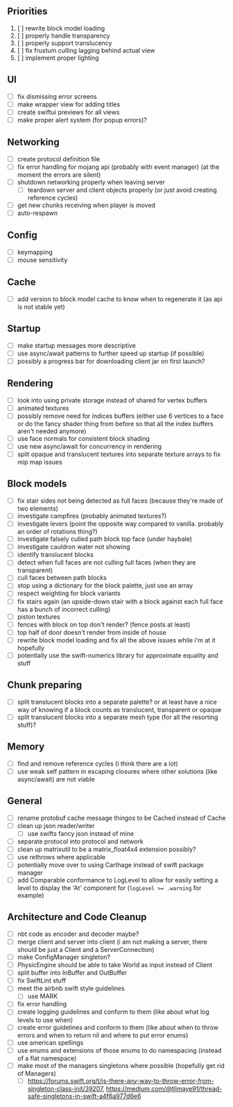 ## Priorities

1. [ ] rewrite block model loading
2. [ ] properly handle transparency
3. [ ] properly support translucency
4. [ ] fix frustum culling lagging behind actual view
5. [ ] implement proper lighting

## UI

- [ ] fix dismissing error screens
- [ ] make wrapper view for adding titles
- [ ] create swiftui previews for all views
- [ ] make proper alert system (for popup errors)?

## Networking

- [ ] create protocol definition file
- [ ] fix error handling for mojang api (probably with event manager) (at the moment the errors are silent)
- [ ] shutdown networking properly when leaving server
  - [ ] teardown server and client objects properly (or just avoid creating reference cycles)
- [ ] get new chunks receiving when player is moved
- [ ] auto-respawn

## Config

- [ ] keymapping
- [ ] mouse sensitivity

## Cache

- [ ] add version to block model cache to know when to regenerate it (as api is not stable yet)

## Startup

- [ ] make startup messages more descriptive
- [ ] use async/await patterns to further speed up startup (if possible)
- [ ] possibly a progress bar for downloading client jar on first launch?

## Rendering

- [ ] look into using private storage instead of shared for vertex buffers
- [ ] animated textures
- [ ] possibly remove need for indices buffers (either use 6 vertices to a face or do the fancy shader thing from before so that all the index buffers aren't needed anymore)
- [ ] use face normals for consistent block shading
- [ ] use new async/await for concurrency in rendering
- [ ] split opaque and translucent textures into separate texture arrays to fix mip map issues

## Block models

- [ ] fix stair sides not being detected as full faces (because they're made of two elements)
- [ ] investigate campfires (probably animated textures?)
- [ ] investigate levers (point the opposite way compared to vanilla. probably an order of rotations thing?)
- [ ] investigate falsely culled path block top face (under haybale)
- [ ] investigate cauldron water not showing
- [ ] identify translucent blocks
- [ ] detect when full faces are not culling full faces (when they are transparent)
- [ ] cull faces between path blocks
- [ ] stop using a dictionary for the block palette, just use an array
- [ ] respect weighting for block variants
- [ ] fix stairs again (an upside-down stair with a block against each full face has a bunch of incorrect culling)
- [ ] piston textures
- [ ] fences with block on top don't render? (fence posts at least)
- [ ] top half of door doesn't render from inside of house
- [ ] rewrite block model loading and fix all the above issues while i'm at it hopefully
- [ ] potentially use the swift-numerics library for approximate equality and stuff

## Chunk preparing

- [ ] split translucent blocks into a separate palette? or at least have a nice way of knowing if a block counts as translucent, transparent or opaque
- [ ] split translucent blocks into a separate mesh type (for all the resorting stuff)?

## Memory

- [ ] find and remove reference cycles (i think there are a lot)
- [ ] use weak self pattern in escaping closures where other solutions (like async/await) are not viable

## General

- [ ] rename protobuf cache message thingos to be Cached instead of Cache
- [ ] clean up json reader/writer
  - [ ] use swifts fancy json instead of mine
- [ ] separate protocol into protocol and network
- [ ] clean up matrixutil to be a matrix_float4x4 extension possibly?
- [ ] use rethrows where applicable
- [ ] potentially move over to using Carthage instead of swift package manager
- [ ] add Comparable conformance to LogLevel to allow for easily setting a level to display the 'At' component for (`logLevel >= .warning` for example) 

## Architecture and Code Cleanup

- [ ] nbt code as encoder and decoder maybe?
- [ ] merge client and server into client (i am not making a server, there should be just a Client and a ServerConnection)
- [ ] make ConfigManager singleton?
- [ ] PhysicEngine should be able to take World as input instead of Client
- [ ] split buffer into InBuffer and OutBuffer
- [ ] fix SwiftLint stuff
- [ ] meet the airbnb swift style guidelines
  - [ ] use MARK
- [ ] fix error handling
- [ ] create logging guidelines and conform to them (like about what log levels to use when)
- [ ] create error guidelines and conform to them (like about when to throw errors and when to return nil and where to put error enums)
- [ ] use american spellings
- [ ] use enums and extensions of those enums to do namespacing (instead of a flat namespace)
- [ ] make most of the managers singletons where possible (hopefully get rid of Managers)
  - [ ] https://forums.swift.org/t/is-there-any-way-to-throw-error-from-singleton-class-init/39207, https://medium.com/@tlimaye91/thread-safe-singletons-in-swift-a4f6a977d6e6
